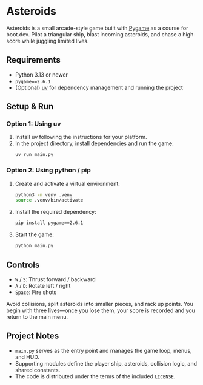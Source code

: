 # Asteroids

Asteroids is a small arcade-style game built with [Pygame](https://www.pygame.org/) as a course for boot.dev. Pilot a triangular ship, blast incoming asteroids, and chase a high score while juggling limited lives.

## Requirements

- Python 3.13 or newer
- `pygame==2.6.1`
- (Optional) [uv](https://docs.astral.sh/uv/) for dependency management and running the project

## Setup & Run

### Option 1: Using uv

1. Install uv following the instructions for your platform.
2. In the project directory, install dependencies and run the game:
   ```bash
   uv run main.py
   ```

### Option 2: Using python / pip

1. Create and activate a virtual environment:
   ```bash
   python3 -m venv .venv
   source .venv/bin/activate
   ```
2. Install the required dependency:
   ```bash
   pip install pygame==2.6.1
   ```
3. Start the game:
   ```bash
   python main.py
   ```

## Controls

- `W` / `S`: Thrust forward / backward
- `A` / `D`: Rotate left / right
- `Space`: Fire shots

Avoid collisions, split asteroids into smaller pieces, and rack up points. You begin with three lives—once you lose them, your score is recorded and you return to the main menu.

## Project Notes

- `main.py` serves as the entry point and manages the game loop, menus, and HUD.
- Supporting modules define the player ship, asteroids, collision logic, and shared constants.
- The code is distributed under the terms of the included `LICENSE`.
